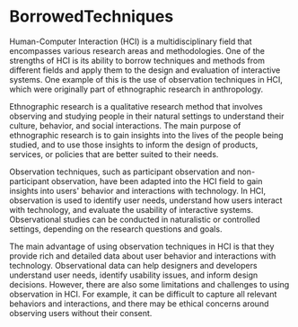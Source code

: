 # BorrowedTechniques

Human-Computer Interaction (HCI) is a multidisciplinary field that encompasses various research areas and methodologies. One of the strengths of HCI is its ability to borrow techniques and methods from different fields and apply them to the design and evaluation of interactive systems. One example of this is the use of observation techniques in HCI, which were originally part of ethnographic research in anthropology.

Ethnographic research is a qualitative research method that involves observing and studying people in their natural settings to understand their culture, behavior, and social interactions. The main purpose of ethnographic research is to gain insights into the lives of the people being studied, and to use those insights to inform the design of products, services, or policies that are better suited to their needs.

Observation techniques, such as participant observation and non-participant observation, have been adapted into the HCI field to gain insights into users' behavior and interactions with technology. In HCI, observation is used to identify user needs, understand how users interact with technology, and evaluate the usability of interactive systems. Observational studies can be conducted in naturalistic or controlled settings, depending on the research questions and goals.

The main advantage of using observation techniques in HCI is that they provide rich and detailed data about user behavior and interactions with technology. Observational data can help designers and developers understand user needs, identify usability issues, and inform design decisions. However, there are also some limitations and challenges to using observation in HCI. For example, it can be difficult to capture all relevant behaviors and interactions, and there may be ethical concerns around observing users without their consent.